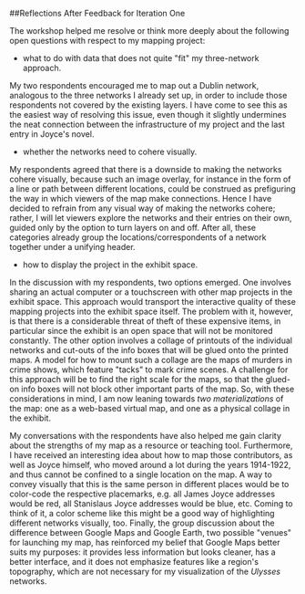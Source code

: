 ##Reflections After Feedback for Iteration One

The workshop helped me resolve or think more deeply about the following open questions with respect to my mapping project:

* what to do with data that does not quite "fit" my three-network approach.

My two respondents encouraged me to map out a Dublin network, analogous to the three networks I already set up, in order to include those respondents not covered by the existing layers. I have come to see this as the easiest way of resolving this issue, even though it slightly undermines the neat connection between the infrastructure of my project and the last entry in Joyce's novel. 

* whether the networks need to cohere visually.

My respondents agreed that there is a downside to making the networks cohere visually, because such an image overlay, for instance in the form of a line or path between different locations, could be construed as prefiguring the way in which viewers of the map make connections. Hence I have decided to refrain from any visual way of making the networks cohere; rather, I will let viewers explore the networks and their entries on their own, guided only by the option to turn layers on and off. After all, these categories already group the locations/correspondents of a network together under a unifying header.       

* how to display the project in the exhibit space.

In the discussion with my respondents, two options emerged. One involves sharing an actual computer or a touchscreen with other map projects in the exhibit space. This approach would transport the interactive quality of these mapping projects into the exhibit space itself. The problem with it, however, is that there is a considerable threat of theft of these expensive items, in particular since the exhibit is an open space that will not be monitored constantly. The other option involves a collage of printouts of the individual networks and cut-outs of the info boxes that will be glued onto the printed maps. A model for how to mount such a collage are the maps of murders in crime shows, which feature "tacks" to mark crime scenes. A challenge for this approach will be to find the right scale for the maps, so that the glued-on info boxes will not block other important parts of the map. So, with these considerations in mind, I am now leaning towards *two materializations* of the map: one as a web-based virtual map, and one as a physical collage in the exhibit. 

My conversations with the respondents have also helped me gain clarity about the strengths of my map as a resource or teaching tool. Furthermore, I have received an interesting idea about how to map those contributors, as well as Joyce himself, who moved around a lot during the years 1914-1922, and thus cannot be confined to a single location on the map. A way to convey visually that this is the same person in different places would be to color-code the respective placemarks, e.g. all James Joyce addresses would be red, all Stanislaus Joyce addresses would be blue, etc. Coming to think of it, a color scheme like this might be a good way of highlighting different networks visually, too. Finally, the group discussion about the difference between Google Maps and Google Earth, two possible "venues" for launching my map, has reinforced my belief that Google Maps better suits my purposes: it provides less information but looks cleaner, has a better interface, and it does not emphasize features like a region's topography, which are not necessary for my visualization of the *Ulysses* networks.  
 
